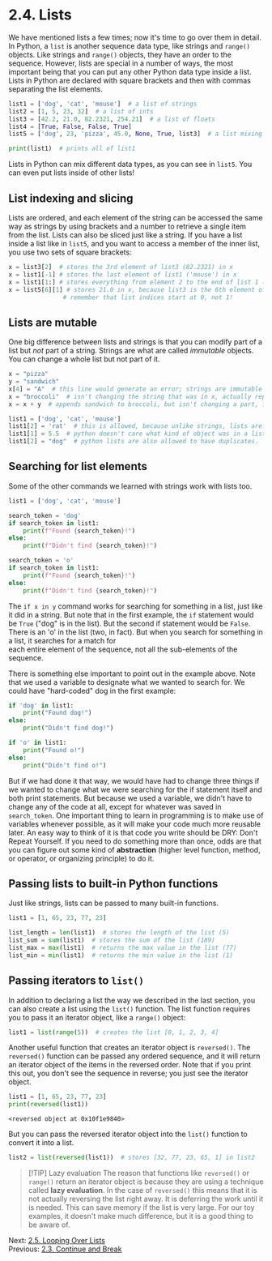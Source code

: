 # 2.4. Lists

We have mentioned lists a few times; now it's time to go over them in detail. In Python, a `list` is another sequence
data type, like strings and `range()` objects. Like strings and `range()` objects, they have an order to the sequence.
However, lists are special in a number of ways, the most important being that you can put any other Python data type
inside a list. Lists in Python are declared with square brackets and then with commas separating the list elements.

```python
list1 = ['dog', 'cat', 'mouse']  # a list of strings
list2 = [1, 5, 23, 32]  # a list of ints
list3 = [42.2, 21.0, 82.2321, 254.21]  # a list of floats
list4 = [True, False, False, True]
list5 = ['dog', 23, 'pizza', 45.0, None, True, list3]  # a list mixing data types

print(list1)  # prints all of list1

```

Lists in Python can mix different data types, as you can see in `list5`. You can even put lists inside of other lists!

## List indexing and slicing

Lists are ordered, and each element of the string can be accessed the same way as strings by using brackets and a number
to retrieve a single item from the list. Lists can also be sliced just like a string. If you have a list inside a list
like in `list5`, and you want to access a member of the inner list, you use two sets of square brackets:

```python
x = list3[2]  # stores the 3rd element of list3 (82.2321) in x
x = list1[-1] # stores the last element of list1 ('mouse') in x
x = list1[1:] # stores everything from element 2 to the end of list 1 (['cat', 'mouse']) in x
x = list5[6][1] # stores 21.0 in x, because list3 is the 6th element of list5, and 21.0 is the 1st element of list3
               # remember that list indices start at 0, not 1!
```

## Lists are mutable

One big difference between lists and strings is that you can modify part of a list but _not_ part of a string. Strings are
what are called _immutable_ objects. You can change a whole list but not part of it.

```python
x = "pizza"
y = "sandwich"
x[4] = "A"  # this line would generate an error; strings are immutable and their parts cannot be changed
x = "broccoli"  # isn't changing the string that was in x, actually replacing it entirely
x = x + y  # appends sandwich to broccoli, but isn't changing a part, is again wholly replacing what is stored in x

list1 = ['dog', 'cat', 'mouse']
list1[2] = 'rat'  # this is allowed, because unlike strings, lists are mutable objects
list1[1] = 5.5  # python doesn't care what kind of object was in a list position, you can replace it with another type
list1[2] = "dog"  # python lists are also allowed to have duplicates.
```

## Searching for list elements

Some of the other commands we learned with strings work with lists too.

```python
list1 = ['dog', 'cat', 'mouse']

search_token = 'dog'
if search_token in list1:
    print(f"Found {search_token}!")
else:
    print(f"Didn't find {search_token}!")

search_token = 'o'
if search_token in list1:
    print(f"Found {search_token}!")
else:
    print(f"Didn't find {search_token}!")
```

The `if x in y` command works for searching for something in a list, just like it did in a string. But note that in the
first example, the `if` statement would be `True` ("dog" is in the list). But the second if statement would be `False`.
There is an 'o' in the list (two, in fact). But when you search for something in a list, it searches for a match for  
each entire element of the sequence, not all the sub-elements of the sequence.

There is something else important to point out in the example above. Note that we used a variable to designate what we
wanted to search for. We could have "hard-coded" dog in the first example:

```python
if 'dog' in list1:
    print("Found dog!")
else:
    print("Didn't find dog!")

if 'o' in list1:
    print("Found o!")
else:
    print("Didn't find o!")
```

But if we had done it that way, we would have had to change three things if we wanted to change what we were searching
for the if statement itself and both print statements. But because we used a variable, we didn't have to change any of
the code at all, except for whatever was saved in `search_token`. One important thing to learn in programming is to make
use of variables whenever possible, as it will make your code much more reusable later. An easy way to think of it is that
code you write should be DRY: Don't Repeat Yourself. If you need to do something more than once, odds are that you can figure out some kind of **abstraction** (higher level function, method, or operator, or organizing principle) to do it.

## Passing lists to built-in Python functions

Just like strings, lists can be passed to many built-in functions.

```python
list1 = [1, 65, 23, 77, 23]

list_length = len(list1)  # stores the length of the list (5)
list_sum = sum(list1)  # stores the sum of the list (189)
list_max = max(list1)  # returns the max value in the list (77)
list_min = min(list1)  # returns the min value in the list (1)

```

## Passing iterators to `list()`

In addition to declaring a list the way we described in the last section, you can also create a list using the `list()`
function. The list function requires you to pass it an iterator object, like a `range()` object:

```python
list1 = list(range(5))  # creates the list [0, 1, 2, 3, 4]
```

Another useful function that creates an iterator object is `reversed()`. The `reversed()` function can be passed any ordered
sequence, and it will return an iterator object of the items in the reversed order. Note that if you print this
out, you don't see the sequence in reverse; you just see the iterator object.

```python
list1 = [1, 65, 23, 77, 23]
print(reversed(list1))
```

```text
<reversed object at 0x10f1e9840>
```

But you can pass the reversed iterator object into the `list()` function to convert it into a list.

```python
list2 = list(reversed(list1))  # stores [32, 77, 23, 65, 1] in list2
```

> [!TIP] Lazy evaluation
> The reason that functions like `reversed()` or `range()` return an iterator object is because
> they are using a technique called **lazy evaluation**. In the case of `reversed()` this means that it is not actually
> reversing the list right away. It is deferring the work until it is needed. This can save memory if the list is very
> large. For our toy examples, it doesn't make much difference, but it is a good thing to be aware of.

Next: [2.5. Looping Over Lists](2.5.%20List%20Methods.md)<br>
Previous: [2.3. Continue and Break](2.3.%20Continue%20and%20Break.md)
